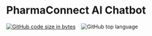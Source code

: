 # PharmaConnect AI Chatbot

[![GitHub code size in bytes](https://img.shields.io/github/languages/code-size/Jishnnu/PharmaConnect-AI-Chatbot)](https://github.com/Jishnnu/PharmaConnect-AI-Chatbot) &ensp; ![GitHub top language](https://img.shields.io/github/languages/top/Jishnnu/PharmaConnect-AI-Chatbot)
